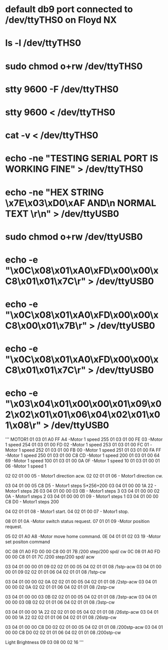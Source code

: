 # default db9 port connected to /dev/ttyTHS0 on Floyd NX
# ls -l /dev/ttyTHS0
# sudo chmod o+rw /dev/ttyTHS0
# stty 9600 -F /dev/ttyTHS0
# stty 9600 < /dev/ttyTHS0
# cat -v < /dev/ttyTHS0
# echo -ne "TESTING SERIAL PORT IS WORKING FINE" > /dev/ttyTHS0
# echo -ne "HEX STRING \x7E\x03\xD0\xAF AND\n NORMAL TEXT \r\n" > /dev/ttyUSB0

# sudo chmod o+rw /dev/ttyUSB0
# echo -e "\x0C\x08\x01\xA0\xFD\x00\x00\xC8\x01\x01\x7C\r" > /dev/ttyUSB0
# echo -e "\x0C\x08\x01\xA0\xFD\x00\x00\xC8\x00\x01\x7B\r" > /dev/ttyUSB0
# echo -e "\x0C\x08\x01\xA0\xFD\x00\x00\xC8\x01\x01\x7C\r" > /dev/ttyUSB0
# echo -e "\x03\x04\x01\x00\x00\x01\x09\x02\x02\x01\x01\x06\x04\x02\x01\x01\x08\r" > /dev/ttyUSB0

'''
MOTOR1
01 03 01 A0 FF A4  	-Motor 1 speed 255
01 03 01 00 FE 03  	-Motor 1 speed 254
01 03 01 00 FD 02  	-Motor 1 speed 253
01 03 01 00 FC 01  	-Motor 1 speed 252
01 03 01 00 FB 00  	-Motor 1 speed 251
01 03 01 00 FA FF  	-Motor 1 speed 250
01 03 01 00 C8 CD  	-Motor 1 speed 200
01 03 01 00 64 69  	-Motor 1 speed 100
01 03 01 00 0A 0F  	-Motor 1 speed 10
01 03 01 00 01 06  	-Motor 1 speed 1


02 02 01 00 05		- Motor1 direction acw.
02 02 01 01 06		- Motor1 direction cw.

03 04 01 00 05 C8 D5	- Motor1 steps 5*256+200
03 04 01 00 00 1A 22	- Motor1 steps 26
03 04 01 00 00 03 0B	- Motor1 steps 3
03 04 01 00 00 02 0A	- Motor1 steps 2
03 04 01 00 00 01 09	- Motor1 steps 1
03 04 01 00 00 C8 D0	- Motor1 steps 200


04 02 01 01 08		- Motor1 start.
04 02 01 00 07		- Motor1 stop.




08 01 01 0A		-Motor switch status request.
07 01 01 09		-Motor position request.

05 02 01 A0 A8		-Motor move home command.
0E 04 01 01 02 03 19 	-Motor set positon command


0C 08 01 A0 FD 00 00 C8 00 01 7B   /200 step/200 spd/ cw
0C 08 01 A0 FD 00 00 C8 01 01 7C   /200 step/200 spd/ acw

03 04 01 00 00 01 09 02 02 01 00 05 04 02 01 01 08 /1stp-acw
03 04 01 00 00 01 09 02 02 01 01 06 04 02 01 01 08 /1stp-cw

03 04 01 00 00 02 0A 02 02 01 00 05 04 02 01 01 08 /2stp-acw
03 04 01 00 00 02 0A 02 02 01 01 06 04 02 01 01 08 /2stp-cw

03 04 01 00 00 03 0B 02 02 01 00 05 04 02 01 01 08 /3stp-acw
03 04 01 00 00 03 0B 02 02 01 01 06 04 02 01 01 08 /3stp-cw

03 04 01 00 00 1A 22 02 02 01 00 05 04 02 01 01 08 /26stp-acw
03 04 01 00 00 1A 22 02 02 01 01 06 04 02 01 01 08 /26stp-cw

03 04 01 00 00 C8 D0 02 02 01 00 05 04 02 01 01 08 /200stp-acw
03 04 01 00 00 C8 D0 02 02 01 01 06 04 02 01 01 08 /200stp-cw

Light Brightness
09 03 08 00 02 16
'''
